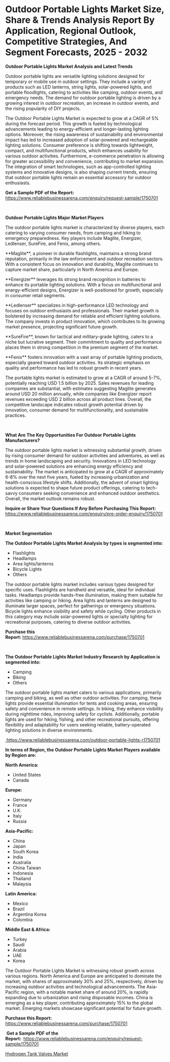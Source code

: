 <p><h1>Outdoor Portable Lights Market Size, Share & Trends Analysis Report By Application, Regional Outlook, Competitive Strategies, And Segment Forecasts, 2025 - 2032</h1></p><p><strong>Outdoor Portable Lights Market Analysis and Latest Trends</strong></p>
<p><p>Outdoor portable lights are versatile lighting solutions designed for temporary or mobile use in outdoor settings. They include a variety of products such as LED lanterns, string lights, solar-powered lights, and portable floodlights, catering to activities like camping, outdoor events, and emergency needs. The demand for outdoor portable lighting is driven by a growing interest in outdoor recreation, an increase in outdoor events, and the rising popularity of DIY projects.</p><p>The Outdoor Portable Lights Market is expected to grow at a CAGR of 5% during the forecast period. This growth is fueled by technological advancements leading to energy-efficient and longer-lasting lighting options. Moreover, the rising awareness of sustainability and environmental impact has led to increased adoption of solar-powered and rechargeable lighting solutions. Consumer preference is shifting towards lightweight, compact, and multifunctional products, which enhances usability for various outdoor activities. Furthermore, e-commerce penetration is allowing for greater accessibility and convenience, contributing to market expansion. The integration of smart technologies, such as app-controlled lighting systems and innovative designs, is also shaping current trends, ensuring that outdoor portable lights remain an essential accessory for outdoor enthusiasts.</p></p>
<p><strong>Get a Sample PDF of the Report:&nbsp;</strong> <a href="https://www.reliablebusinessarena.com/enquiry/request-sample/1750701?utm_campaign=2822&utm_medium=2&utm_source=Github&utm_content=ia&utm_term=28022025&utm_id=outdoor-portable-lights">https://www.reliablebusinessarena.com/enquiry/request-sample/1750701</a></p>
<p>&nbsp;</p>
<p><strong>Outdoor Portable Lights Major Market Players</strong></p>
<p><p>The outdoor portable lights market is characterized by diverse players, each catering to varying consumer needs, from camping and hiking to emergency preparedness. Key players include Maglite, Energizer, Ledlenser, SureFire, and Fenix, among others. </p><p>**Maglite**, a pioneer in durable flashlights, maintains a strong brand reputation, primarily in the law enforcement and outdoor recreation sectors. With a consistent focus on innovation and durability, Maglite continues to capture market share, particularly in North America and Europe.</p><p>**Energizer** leverages its strong brand recognition in batteries to enhance its portable lighting solutions. With a focus on multifunctional and energy-efficient designs, Energizer is well-positioned for growth, especially in consumer retail segments.</p><p>**Ledlenser** specializes in high-performance LED technology and focuses on outdoor enthusiasts and professionals. Their market growth is bolstered by increasing demand for reliable and efficient lighting solutions. The company invests in product innovation, which contributes to its growing market presence, projecting significant future growth.</p><p>**SureFire**, known for tactical and military-grade lighting, caters to a niche but lucrative segment. Their commitment to quality and performance places them in strong competition in the premium segment of the market.</p><p>**Fenix** fosters innovation with a vast array of portable lighting products, especially geared toward outdoor activities. Its strategic emphasis on quality and performance has led to robust growth in recent years.</p><p>The portable lights market is estimated to grow at a CAGR of around 5-7%, potentially reaching USD 1.5 billion by 2025. Sales revenues for leading companies are substantial, with estimates suggesting Maglite generates around USD 20 million annually, while companies like Energizer report revenues exceeding USD 2 billion across all product lines. Overall, the competitive landscape indicates robust growth potential driven by innovation, consumer demand for multifunctionality, and sustainable practices.</p></p>
<p>&nbsp;</p>
<p><strong>What Are The Key Opportunities For Outdoor Portable Lights Manufacturers?</strong></p>
<p><p>The outdoor portable lights market is witnessing substantial growth, driven by rising consumer demand for outdoor activities and adventures, as well as trends in home landscaping and security. Innovations in LED technology and solar-powered solutions are enhancing energy efficiency and sustainability. The market is anticipated to grow at a CAGR of approximately 6-8% over the next five years, fueled by increasing urbanization and health-conscious lifestyle shifts. Additionally, the advent of smart lighting solutions is expected to shape future product offerings, catering to tech-savvy consumers seeking convenience and enhanced outdoor aesthetics. Overall, the market outlook remains robust.</p></p>
<p><strong>Inquire or Share Your Questions If Any Before Purchasing This Report:</strong> <a href="https://www.reliablebusinessarena.com/enquiry/pre-order-enquiry/1750701?utm_campaign=2822&utm_medium=2&utm_source=Github&utm_content=ia&utm_term=28022025&utm_id=outdoor-portable-lights">https://www.reliablebusinessarena.com/enquiry/pre-order-enquiry/1750701</a></p>
<p>&nbsp;</p>
<p><strong>Market Segmentation</strong></p>
<p><strong>The Outdoor Portable Lights Market Analysis by types is segmented into:</strong></p>
<p><ul><li>Flashlights</li><li>Headlamps</li><li>Area lights/lanterns</li><li>Bicycle Lights</li><li>Others</li></ul></p>
<p><p>The outdoor portable lights market includes various types designed for specific uses. Flashlights are handheld and versatile, ideal for individual tasks. Headlamps provide hands-free illumination, making them suitable for activities like camping or hiking. Area lights and lanterns are designed to illuminate larger spaces, perfect for gatherings or emergency situations. Bicycle lights enhance visibility and safety while cycling. Other products in this category may include solar-powered lights or specialty lighting for recreational purposes, catering to diverse outdoor activities.</p></p>
<p><strong>Purchase this Report:&nbsp;</strong><a href="https://www.reliablebusinessarena.com/purchase/1750701?utm_campaign=2822&utm_medium=2&utm_source=Github&utm_content=ia&utm_term=28022025&utm_id=outdoor-portable-lights">https://www.reliablebusinessarena.com/purchase/1750701</a></p>
<p>&nbsp;</p>
<p><strong>The Outdoor Portable Lights Market Industry Research by Application is segmented into:</strong></p>
<p><ul><li>Camping</li><li>Biking</li><li>Others</li></ul></p>
<p><p>The outdoor portable lights market caters to various applications, primarily camping and biking, as well as other outdoor activities. For camping, these lights provide essential illumination for tents and cooking areas, ensuring safety and convenience in remote settings. In biking, they enhance visibility during nighttime rides, improving safety for cyclists. Additionally, portable lights are used for hiking, fishing, and other recreational pursuits, offering flexibility and adaptability for users seeking reliable, battery-operated lighting solutions in diverse environments.</p></p>
<p><a href="https://www.reliablebusinessarena.com/outdoor-portable-lights-r1750701?utm_campaign=2822&utm_medium=2&utm_source=Github&utm_content=ia&utm_term=28022025&utm_id=outdoor-portable-lights">&nbsp;https://www.reliablebusinessarena.com/outdoor-portable-lights-r1750701</a></p>
<p><strong>In terms of Region, the Outdoor Portable Lights Market Players available by Region are:</strong></p>
<p>
    <p> <strong> North America: </strong>
        <ul>
            <li>United States</li>
            <li>Canada</li>
        </ul>
        </p> 
    <p> <strong> Europe: </strong>
        <ul>
            <li>Germany</li>
            <li>France</li>
            <li>U.K.</li>
            <li>Italy</li>
            <li>Russia</li>
        </ul>
        </p> 
    <p> <strong> Asia-Pacific: </strong>
        <ul>
            <li>China</li>
            <li>Japan</li>
            <li>South Korea</li>
            <li>India</li>
            <li>Australia</li>
            <li>China Taiwan</li>
            <li>Indonesia</li>
            <li>Thailand</li>
            <li>Malaysia</li>
        </ul>
        </p> 
    <p> <strong> Latin America: </strong>
        <ul>
            <li>Mexico</li>
            <li>Brazil</li>
            <li>Argentina Korea</li>
            <li>Colombia</li>
        </ul>
        </p> 
    <p> <strong> Middle East & Africa: </strong>
        <ul>
            <li>Turkey</li>
            <li>Saudi</li>
            <li>Arabia</li>
            <li>UAE</li>
            <li>Korea</li>
        </ul>
    </p>
    </p>
<p><p>The Outdoor Portable Lights Market is witnessing robust growth across various regions. North America and Europe are anticipated to dominate the market, with shares of approximately 30% and 25%, respectively, driven by increasing outdoor activities and technological advancements. The Asia-Pacific region, with a notable market share of around 20%, is rapidly expanding due to urbanization and rising disposable incomes. China is emerging as a key player, contributing approximately 15% to the global market. Emerging markets showcase significant potential for future growth.</p></p>
<p><strong>Purchase this Report: </strong><a href="https://www.reliablebusinessarena.com/purchase/1750701?utm_campaign=2822&utm_medium=2&utm_source=Github&utm_content=ia&utm_term=28022025&utm_id=outdoor-portable-lights">https://www.reliablebusinessarena.com/purchase/1750701</a></p>
<p>&nbsp;<strong>Get a Sample PDF of the Report:&nbsp;&nbsp;</strong><a href="https://www.reliablebusinessarena.com/enquiry/request-sample/1750701?utm_campaign=2822&utm_medium=2&utm_source=Github&utm_content=ia&utm_term=28022025&utm_id=outdoor-portable-lights">https://www.reliablebusinessarena.com/enquiry/request-sample/1750701</a></p>
<p><strong></strong></p>
<p><p><a href="https://github.com/elvutedipela/Market-Research-Report-List-1/blob/main/hydrogen-tank-valves-market.md?utm_campaign=2822&utm_medium=2&utm_source=Github&utm_content=ia&utm_term=28022025&utm_id=outdoor-portable-lights">Hydrogen Tank Valves Market</a></p></p>